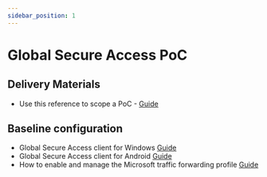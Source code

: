```yaml
---
sidebar_position: 1
---
```


# Global Secure Access PoC

## Delivery Materials
* Use this reference to scope a PoC - [Guide](https://github.com/microsoft/GlobalSecureAccess-Training/blob/main/website/content/Security%20Service%20Edge%20-%20PoC%20Kickoff.pptx)

## Baseline configuration
* Global Secure Access client for Windows [Guide](https://learn.microsoft.com/en-us/entra/global-secure-access/how-to-install-windows-client)
* Global Secure Access client for Android [Guide](https://learn.microsoft.com/en-us/entra/global-secure-access/how-to-install-android-client?tabs=device-administrator)
* How to enable and manage the Microsoft traffic forwarding profile [Guide](https://learn.microsoft.com/en-us/entra/global-secure-access/how-to-manage-microsoft-profile)